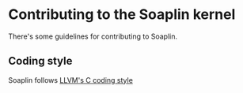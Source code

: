 # Contributing to the Soaplin kernel
There's some guidelines for contributing to Soaplin.

## Coding style
Soaplin follows [LLVM's C coding style](https://llvm.org/docs/CodingStandards.html)
